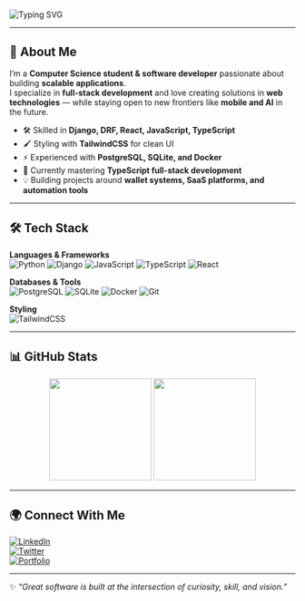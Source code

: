 # <p align="center">  
  <img src="https://readme-typing-svg.herokuapp.com?font=Fira+Code&size=24&duration=3000&pause=1000&color=61DAFB&center=true&vCenter=true&width=600&lines=Hi%2C+I'm+Johnpraise+👋;Software+Developer;Full-Stack+Engineer;Django+%7C+React+%7C+TypeScript;Always+Exploring+%26+Building" alt="Typing SVG" />  
</p>  

---

## 🚀 About Me  
I’m a **Computer Science student & software developer** passionate about building **scalable applications**.  
I specialize in **full-stack development** and love creating solutions in **web technologies** — while staying open to new frontiers like **mobile and AI** in the future.  

- 🛠 Skilled in **Django, DRF, React, JavaScript, TypeScript**  
- 🖌️ Styling with **TailwindCSS** for clean UI  
- ⚡ Experienced with **PostgreSQL, SQLite, and Docker**  
- 🌱 Currently mastering **TypeScript full-stack development**  
- 💡 Building projects around **wallet systems, SaaS platforms, and automation tools**  

---

## 🛠️ Tech Stack  

**Languages & Frameworks**  
![Python](https://img.shields.io/badge/-Python-3776AB?style=flat-square&logo=python&logoColor=white)
![Django](https://img.shields.io/badge/-Django-092E20?style=flat-square&logo=django&logoColor=white)
![JavaScript](https://img.shields.io/badge/-JavaScript-F7DF1E?style=flat-square&logo=javascript&logoColor=black)
![TypeScript](https://img.shields.io/badge/-TypeScript-3178C6?style=flat-square&logo=typescript&logoColor=white)
![React](https://img.shields.io/badge/-React-20232A?style=flat-square&logo=react&logoColor=61DAFB)

**Databases & Tools**  
![PostgreSQL](https://img.shields.io/badge/-PostgreSQL-316192?style=flat-square&logo=postgresql&logoColor=white)
![SQLite](https://img.shields.io/badge/-SQLite-003B57?style=flat-square&logo=sqlite&logoColor=white)
![Docker](https://img.shields.io/badge/-Docker-2496ED?style=flat-square&logo=docker&logoColor=white)
![Git](https://img.shields.io/badge/-Git-F05032?style=flat-square&logo=git&logoColor=white)

**Styling**  
![TailwindCSS](https://img.shields.io/badge/-TailwindCSS-38B2AC?style=flat-square&logo=tailwind-css&logoColor=white)

---

## 📊 GitHub Stats  

<p align="center">
  <img src="https://github-readme-stats.vercel.app/api?username=johnpraise&show_icons=true&theme=tokyonight&hide_border=true" height="180em"/>
  <img src="https://github-readme-stats.vercel.app/api/top-langs/?username=johnpraise&layout=compact&theme=tokyonight&hide_border=true" height="180em"/>
</p>

---

## 🌍 Connect With Me  

[![LinkedIn](https://img.shields.io/badge/-LinkedIn-0077B5?style=flat-square&logo=linkedin&logoColor=white)](https://linkedin.com/in/YOUR-LINK)  
[![Twitter](https://img.shields.io/badge/-Twitter-1DA1F2?style=flat-square&logo=twitter&logoColor=white)](https://twitter.com/YOUR-LINK)  
[![Portfolio](https://img.shields.io/badge/-Portfolio-ff5722?style=flat-square&logo=Google-chrome&logoColor=white)](https://YOUR-PORTFOLIO.com)  

---

✨ *“Great software is built at the intersection of curiosity, skill, and vision.”*  
